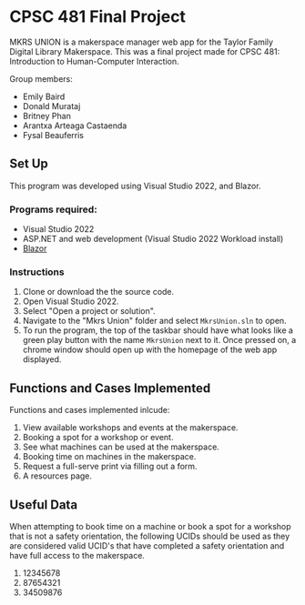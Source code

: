 # CPSC 481 Final Project
MKRS UNION is a makerspace manager web app for the Taylor Family Digital Library Makerspace. This was a final project made for CPSC 481: Introduction to Human-Computer Interaction.

Group members:
- Emily Baird
- Donald Murataj
- Britney Phan
- Arantxa Arteaga Castaenda
- Fysal Beauferris

## Set Up
This program was developed using Visual Studio 2022, and Blazor. 

### Programs required:
- Visual Studio 2022
- ASP.NET and web development (Visual Studio 2022 Workload install)
- [Blazor](https://dotnet.microsoft.com/en-us/apps/aspnet/web-apps/blazor)

### Instructions 
1. Clone or download the the source code.
2. Open Visual Studio 2022.
3. Select "Open a project or solution".
4. Navigate to the "Mkrs Union" folder and select `MkrsUnion.sln` to open.
5. To run the program, the top of the taskbar should have what looks like a green play button with the name `MkrsUnion` next to it. Once pressed on, a chrome window should open up with the homepage of the web app displayed. 

## Functions and Cases Implemented 
Functions and cases implemented inlcude:
1. View available workshops and events at the makerspace.
2. Booking a spot for a workshop or event.
3. See what machines can be used at the makerspace.
4. Booking time on machines in the makerspace.
5. Request a full-serve print via filling out a form.
6. A resources page.

## Useful Data
When attempting to book time on a machine or book a spot for a workshop that is not a safety orientation, the following UCIDs should be used as they are considered valid UCID's that have completed a safety orientation and have full access to the makerspace.
1. 12345678
2. 87654321
3. 34509876

